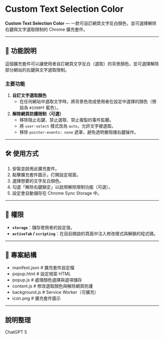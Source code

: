 # Custom Text Selection Color

**Custom Text Selection Color** — 一款可自訂網頁文字反白顏色，並可選擇解除右鍵與文字選取限制的 Chrome 擴充套件。

---

## 📖 功能說明
這個擴充套件可以讓使用者自訂網頁文字反白（選取）的背景顏色，並可選擇解除部分網站的右鍵與文字選取限制。  

### 主要功能
1. **自訂文字選取顏色**  
   - 在任何網站中選取文字時，將背景色改成使用者在設定中選擇的顏色（預設為 `#3390FF` 藍色）。
2. **解除網頁防護限制（可選）**  
   - 移除阻止右鍵、禁止選取、禁止複製的事件監聽。
   - 將 `user-select` 樣式改為 `auto`，允許文字被選取。
   - 移除 `pointer-events: none` 遮罩，避免透明層阻擋右鍵操作。

---

## 🛠 使用方式
1. 安裝並啟用此擴充套件。
2. 點擊擴充套件圖示，打開設定視窗。
3. 選擇想要的文字反白顏色。
4. 勾選「解除右鍵鎖定」以啟用解除限制功能（可選）。
5. 設定會自動儲存在 Chrome Sync Storage 中。

---

## 🔑 權限
- **`storage`**：儲存使用者的設定值。
- **`activeTab` / `scripting`**：在目前開啟的頁面中注入修改樣式與解鎖的程式碼。

---

## 📂 專案結構
- manifest.json # 擴充套件設定檔
- popup.html # 設定視窗 HTML
- popup.js # 處理顏色選擇與選項儲存
- content.js # 修改選取顏色與解除網頁防護
- background.js # Service Worker（可擴充）
- icon.png # 擴充套件圖示
---
## 說明整理
ChatGPT 5
